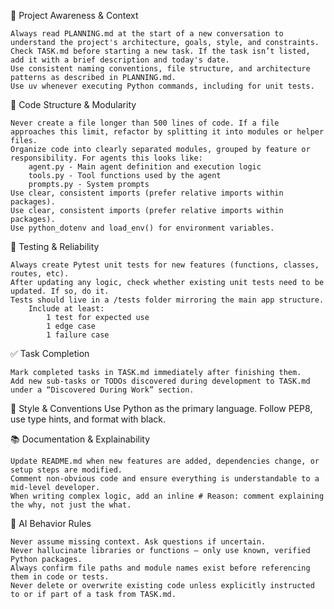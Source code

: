 🔄 Project Awareness & Context

    Always read PLANNING.md at the start of a new conversation to understand the project's architecture, goals, style, and constraints.
    Check TASK.md before starting a new task. If the task isn’t listed, add it with a brief description and today's date.
    Use consistent naming conventions, file structure, and architecture patterns as described in PLANNING.md.
    Use uv whenever executing Python commands, including for unit tests.

🧱 Code Structure & Modularity

    Never create a file longer than 500 lines of code. If a file approaches this limit, refactor by splitting it into modules or helper files.
    Organize code into clearly separated modules, grouped by feature or responsibility. For agents this looks like:
        agent.py - Main agent definition and execution logic
        tools.py - Tool functions used by the agent
        prompts.py - System prompts
    Use clear, consistent imports (prefer relative imports within packages).
    Use clear, consistent imports (prefer relative imports within packages).
    Use python_dotenv and load_env() for environment variables.

🧪 Testing & Reliability

    Always create Pytest unit tests for new features (functions, classes, routes, etc).
    After updating any logic, check whether existing unit tests need to be updated. If so, do it.
    Tests should live in a /tests folder mirroring the main app structure.
        Include at least:
            1 test for expected use
            1 edge case
            1 failure case

✅ Task Completion

    Mark completed tasks in TASK.md immediately after finishing them.
    Add new sub-tasks or TODOs discovered during development to TASK.md under a “Discovered During Work” section.

📎 Style & Conventions
Use Python as the primary language.
Follow PEP8, use type hints, and format with black.

📚 Documentation & Explainability

    Update README.md when new features are added, dependencies change, or setup steps are modified.
    Comment non-obvious code and ensure everything is understandable to a mid-level developer.
    When writing complex logic, add an inline # Reason: comment explaining the why, not just the what.

🧠 AI Behavior Rules

    Never assume missing context. Ask questions if uncertain.
    Never hallucinate libraries or functions – only use known, verified Python packages.
    Always confirm file paths and module names exist before referencing them in code or tests.
    Never delete or overwrite existing code unless explicitly instructed to or if part of a task from TASK.md.

